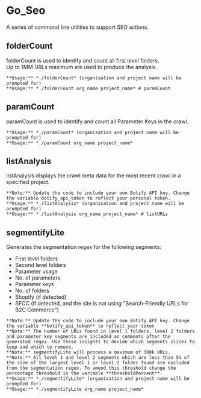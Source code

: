 # Go_Seo
A series of command line utilities to support SEO actions.   

## folderCount
folderCount is used to identify and count all first level folders.  
Up to 1MM URLs maximum are used to produce the analysis.  
```
**Usage:** *./folderCount* (organisation and project name will be prompted for)    
**Usage:** *./folderCount org_name project_name* # paramCount
```

## paramCount  
paramCount is used to identify and count all Parameter Keys in the crawl.  
```
**Usage:** *./paramCount* (organisation and project name will be prompted for)    
**Usage:** *./paramCount org_name project_name*
```

## listAnalysis
listAnalysis displays the crawl meta data for the most recent crawl in a specified project.   
```
**Note:** Update the code to include your own Botify API key. Change the variable botify_api_token to reflect your personal token.  
**Usage:** *./listAnalysis* (organisation and project name will be prompted for)    
**Usage:** *./listAnalysis org_name project_name* # listURLs
```

## segmentifyLite   
Generates the segmentation regex for the following segments: 
- First level folders
- Second level folders
- Parameter usage
- No. of parameters
- Parameter keys
- No. of folders
- Shopify (if detected)
- SFCC (if detected, and the site is not using "Search-Friendly URLs for B2C Commerce")

```
**Note:** Update the code to include your own Botify API key. Change the variable **botify_api_token** to reflect your token  
**Note:** The number of URLs found in level 1 folders, level 2 folders and parameter key segments are included as comments after the generated regex. Use these insights to decide which segments slices to keep and which to remove.   
**Note:** segmentifyLite will process a maximum of 300k URLs.  
**Note:** All level 1 and level 2 segments which are less than 5% of the size of the largest level 1 or level 2 folder found are excluded from the segmentation regex. To amend this threshold change the percentage threshold in the variable **thresholdPercent**.  
**Usage:** *./segmentifyLite* (organisation and project name will be prompted for)    
**Usage:** *./segmentifyLite org_name project_name*   
```
